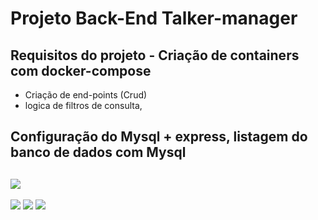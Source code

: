 # Projeto   Back-End  Talker-manager
## Requisitos do projeto - Criação de containers com docker-compose
- Criação de end-points (Crud)
- logica de filtros de consulta, 
## Configuração do Mysql + express, listagem do banco de dados com Mysql

## <img src='https://img.shields.io/badge/MySQL-4479A1.svg?style=for-the-badge&logo=MySQL&logoColor=white'>  
<img src='https://img.shields.io/badge/Node.js-43853D?style=for-the-badge&logo=node.js&logoColor=white'>
<img src='https://img.shields.io/badge/npm-CB3837.svg?style=for-the-badge&logo=npm&logoColor=white'>
<img src='https://img.shields.io/badge/JavaScript-F7DF1E.svg?style=for-the-badge&logo=JavaScript&logoColor=black'>
